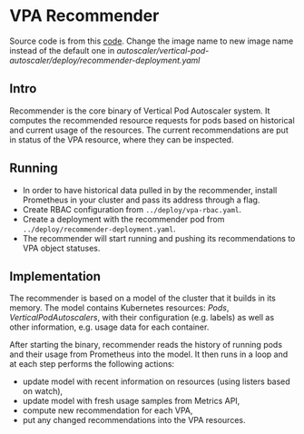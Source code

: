 # VPA Recommender
Source code is from this [code](https://github.com/kubernetes/autoscaler/tree/master/vertical-pod-autoscaler/pkg/recommender). Change the image name to new image name instead of the default one in *autoscaler/vertical-pod-autoscaler/deploy/recommender-deployment.yaml*


## Intro

Recommender is the core binary of Vertical Pod Autoscaler system.
It computes the recommended resource requests for pods based on
historical and current usage of the resources.
The current recommendations are put in status of the VPA resource, where they
can be inspected.

## Running

* In order to have historical data pulled in by the recommender, install
  Prometheus in your cluster and pass its address through a flag.
* Create RBAC configuration from `../deploy/vpa-rbac.yaml`.
* Create a deployment with the recommender pod from
  `../deploy/recommender-deployment.yaml`.
* The recommender will start running and pushing its recommendations to VPA
  object statuses.

## Implementation

The recommender is based on a model of the cluster that it builds in its memory.
The model contains Kubernetes resources: *Pods*, *VerticalPodAutoscalers*, with
their configuration (e.g. labels) as well as other information, e.g. usage data for
each container.

After starting the binary, recommender reads the history of running pods and
their usage from Prometheus into the model.
It then runs in a loop and at each step performs the following actions:

* update model with recent information on resources (using listers based on
  watch),
* update model with fresh usage samples from Metrics API,
* compute new recommendation for each VPA,
* put any changed recommendations into the VPA resources.
